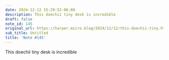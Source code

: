 ```yaml
---
date: 2024-12-12 15:29:52-06:00
description: This doechii tiny desk is incredible
draft: false
note_id: 145
original_url: https://harper.micro.blog/2024/12/12/this-doechii-tiny.html
sub_title: Untitled
title: 'Note #145'
---
```


This doechii tiny desk is incredible